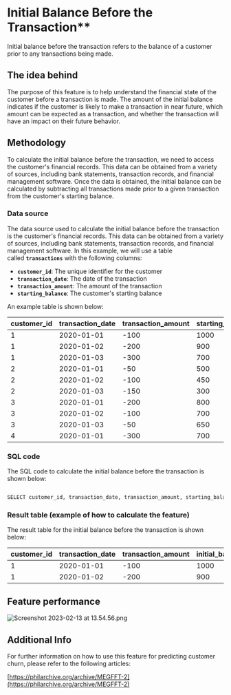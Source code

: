 

# Initial Balance Before the Transaction**

Initial balance before the transaction refers to the balance of a customer prior to any transactions being made. 

## **The idea behind**

The purpose of this feature is to help understand the financial state of the customer before a transaction is made. The amount of the initial balance indicates if the customer is likely to make a transaction in near future, which amount can be expected as a transaction, and whether the transaction will have an impact on their future behavior.

## **Methodology**

To calculate the initial balance before the transaction, we need to access the customer's financial records. This data can be obtained from a variety of sources, including bank statements, transaction records, and financial management software. Once the data is obtained, the initial balance can be calculated by subtracting all transactions made prior to a given transaction from the customer's starting balance.

### **Data source**

The data source used to calculate the initial balance before the transaction is the customer's financial records. This data can be obtained from a variety of sources, including bank statements, transaction records, and financial management software. In this example, we will use a table called **`transactions`** with the following columns:

- **`customer_id`**: The unique identifier for the customer
- **`transaction_date`**: The date of the transaction
- **`transaction_amount`**: The amount of the transaction
- **`starting_balance`**: The customer's starting balance

An example table is shown below:

| customer_id | transaction_date | transaction_amount | starting_balance |
| --- | --- | --- | --- |
| 1 | 2020-01-01 | -100 | 1000 |
| 1 | 2020-01-02 | -200 | 900 |
| 1 | 2020-01-03 | -300 | 700 |
| 2 | 2020-01-01 | -50 | 500 |
| 2 | 2020-01-02 | -100 | 450 |
| 2 | 2020-01-03 | -150 | 300 |
| 3 | 2020-01-01 | -200 | 800 |
| 3 | 2020-01-02 | -100 | 700 |
| 3 | 2020-01-03 | -50 | 650 |
| 4 | 2020-01-01 | -300 | 700 |

### **SQL code**

The SQL code to calculate the initial balance before the transaction is shown below:

```sql

SELECT customer_id, transaction_date, transaction_amount, starting_balance - SUM(transaction_amount) AS initial_balance_before_transaction FROM transactions GROUP BYcustomer_id, transaction_date

```

### **Result table (example of how to calculate the feature)**

The result table for the initial balance before the transaction is shown below:

| customer_id | transaction_date | transaction_amount | initial_balance_before_transaction |
| --- | --- | --- | --- |
| 1 | 2020-01-01 | -100 | 1000 |
| 1 | 2020-01-02 | -200 | 900 |

## **Feature performance**

 

![Screenshot 2023-02-13 at 13.54.56.png](Initial%20Balance%20Before%20Transaction%20138221199a474d41ab5b86b63cc265d6/Screenshot_2023-02-13_at_13.54.56.png)

## **Additional Info**

For further information on how to use this feature for predicting customer churn, please refer to the following articles:

[https://philarchive.org/archive/MEGFFT-2](https://philarchive.org/archive/MEGFFT-2)
